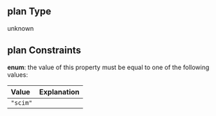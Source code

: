 ## plan Type

unknown

## plan Constraints

**enum**: the value of this property must be equal to one of the following values:

| Value    | Explanation |
| :------- | :---------- |
| `"scim"` |             |
